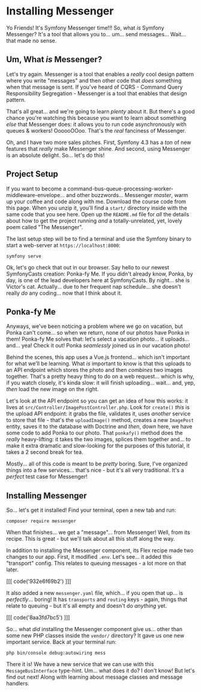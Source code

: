# Installing Messenger

Yo Friends! It's Symfony Messenger time!!! So, what *is* Symfony Messenger? It's
a tool that allows you to... um... send messages... Wait... that made no sense.

## Um, What *is* Messenger?

Let's try again. Messenger is a tool that enables a *really* cool design pattern
where you write "messages" and then other code that *does* something when that
message is sent. If you've heard of CQRS - Command Query Responsibility Segregation -
Messenger is a tool that enables that design pattern.

That's all great... and we're going to learn *plenty* about it. But there's a good
chance you're watching this because you want to learn about something *else*
that Messenger does: it allows you to run code asynchronously with queues & workers!
OooooOOoo. That's the *real* fanciness of Messenger.

Oh, and I have two more sales pitches. First, Symfony 4.3 has a *ton* of new features
that *really* make Messenger shine. And second, using Messenger is an absolute
delight. So... let's do this!

## Project Setup

If you want to become a command-bus-queue-processing-worker-middleware-envelope...
and other buzzwords... Messenger *master*, warm up your coffee and code along with
me. Download the course code from this page. When you unzip it, you'll find a
`start/` directory inside with the same code that you see here. Open up the
`README.md` file for *all* the details about how to get the project running *and*
a totally-unrelated, yet, lovely poem called "The Messenger".

The last setup step will be to find a terminal and use the Symfony binary to start
a web-server at `https://localhost:8000`:

```terminal-silent
symfony serve
```

Ok, let's go check that out in our browser. Say hello to our newest
SymfonyCasts creation: Ponka-fy Me. If you didn't already know, Ponka, by day, is
one of the lead developers here at SymfonyCasts. By night... she is Victor's
cat. Actually... due to her frequent nap schedule... she doesn't really *do* any
coding... now that I think about it.

## Ponka-fy Me

Anyways, we've been noticing a problem where we go on vacation, but Ponka can't
come... so when we return, none of our photos have Ponka in them! Ponka-fy Me
solves that: let's select a vacation photo... it uploads... and... yea! Check it
out! Ponka *seamlessly* joined us in our vacation photo!

Behind the scenes, this app uses a Vue.js frontend... which isn't important
for what we'll be learning. What *is* important to know is that this uploads to
an API endpoint which stores the photo and then *combines* two images together.
That's a pretty heavy thing to do on a web request... which is why, if you watch
closely, it's kinda slow: it will finish uploading... wait... and, yep, *then*
load the new image on the right.

Let's look at the API endpoint so you can get an idea of how this works: it lives
at `src/Controller/ImagePostController.php`. Look for `create()` *this* is the
upload API endpoint: it grabs the file, validates it, uses *another* service
to store that file - that's the `uploadImage()` method, creates a new `ImagePost`
entity, saves it to the database with Doctrine and *then*, down here, we have
some code to add Ponka to our photo. That `ponkafy()` method does the *really*
heavy-lifting: it takes the two images, splices them together and... to make it
extra dramatic and slow-looking for the purposes of this tutorial, it takes a 2
second break for tea.

Mostly... all of this code is meant to be *pretty* boring. Sure, I've organized
things into a few services... that's nice - but it's all very traditional. It's
a *perfect* test case for Messenger!

## Installing Messenger

So... let's get it installed! Find your terminal, open a new tab and run:

```terminal
composer require messenger
```

When that finishes... we get a "message"... from Messenger! Well, from its recipe.
This is great - but we'll talk about all this stuff along the way.

In addition to installing the Messenger component, its Flex recipe made two changes
to our app. First, it modified `.env`. Let's see... it added this "transport"
config. This relates to queuing messages - a lot more on that later. 

[[[ code('932e6f69b2') ]]]

It also added a new `messenger.yaml` file, which... if you open that up... 
is *perfectly*... boring! It has `transports` and `routing` keys - again, 
things that relate to queuing - but it's all empty and doesn't do *anything* yet.

[[[ code('8aa3fd7bc5') ]]]

So... what *did* installing the Messenger component give us... other than some
new PHP classes inside the `vendor/` directory? It gave us one new important
service. Back at your terminal run:

```terminal
php bin/console debug:autowiring mess
```

There it is! We have a new service that we can use with this `MessageBusInterface`
type-hint. Um... what does it do? I don't know! But let's find out next! Along
with learning about message classes and message handlers.
